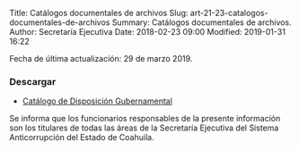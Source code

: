 Title: Catálogos documentales de archivos
Slug: art-21-23-catalogos-documentales-de-archivos
Summary: Catálogos documentales de archivos.
Author: Secretaría Ejecutiva
Date: 2018-02-23 09:00
Modified: 2019-01-31 16:22


Fecha de última actualización: 29 de marzo 2019.

### Descargar

* [Catálogo de Disposición Gubernamental](catalogo-de-disposicion-gubernamental.xlsx)

Se informa que los funcionarios responsables de la presente información son los titulares de todas las áreas de la Secretaría Ejecutiva del Sistema Anticorrupción del Estado de Coahuila.
